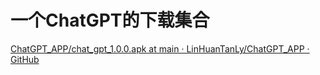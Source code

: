 # 一个ChatGPT的下载集合

[ChatGPT_APP/chat_gpt_1.0.0.apk at main · LinHuanTanLy/ChatGPT_APP · GitHub](https://github.com/LinHuanTanLy/ChatGPT_APP/blob/main/chat_gpt_1.0.0.apk)
